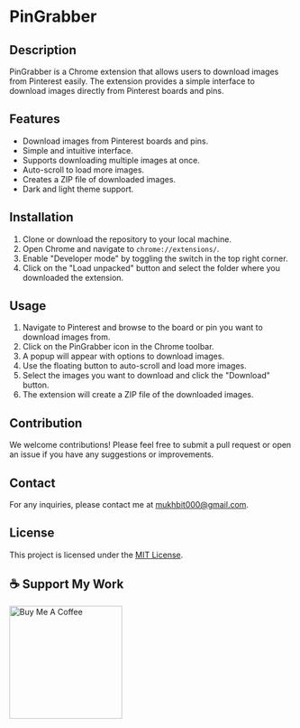 # PinGrabber

## Description
PinGrabber is a Chrome extension that allows users to download images from Pinterest easily. The extension provides a simple interface to download images directly from Pinterest boards and pins.

## Features
- Download images from Pinterest boards and pins.
- Simple and intuitive interface.
- Supports downloading multiple images at once.
- Auto-scroll to load more images.
- Creates a ZIP file of downloaded images.
- Dark and light theme support.

## Installation
1. Clone or download the repository to your local machine.
2. Open Chrome and navigate to `chrome://extensions/`.
3. Enable "Developer mode" by toggling the switch in the top right corner.
4. Click on the "Load unpacked" button and select the folder where you downloaded the extension.

## Usage
1. Navigate to Pinterest and browse to the board or pin you want to download images from.
2. Click on the PinGrabber icon in the Chrome toolbar.
3. A popup will appear with options to download images.
4. Use the floating button to auto-scroll and load more images.
5. Select the images you want to download and click the "Download" button.
6. The extension will create a ZIP file of the downloaded images.

## Contribution

We welcome contributions! Please feel free to submit a pull request or open an issue if you have any suggestions or improvements.

## Contact

For any inquiries, please contact me at mukhbit000@gmail.com.

## License
This project is licensed under the [MIT License](./LICENSE).


## ☕ Support My Work  
<div align="left">
  <a href="https://buymeacoffee.com/mukhbit">
    <img src="https://miro.medium.com/v2/resize:fit:1090/0*lHgOW3tB_MfDAlBf.png" alt="Buy Me A Coffee" style="width: 200px;">
  </a>
</div>